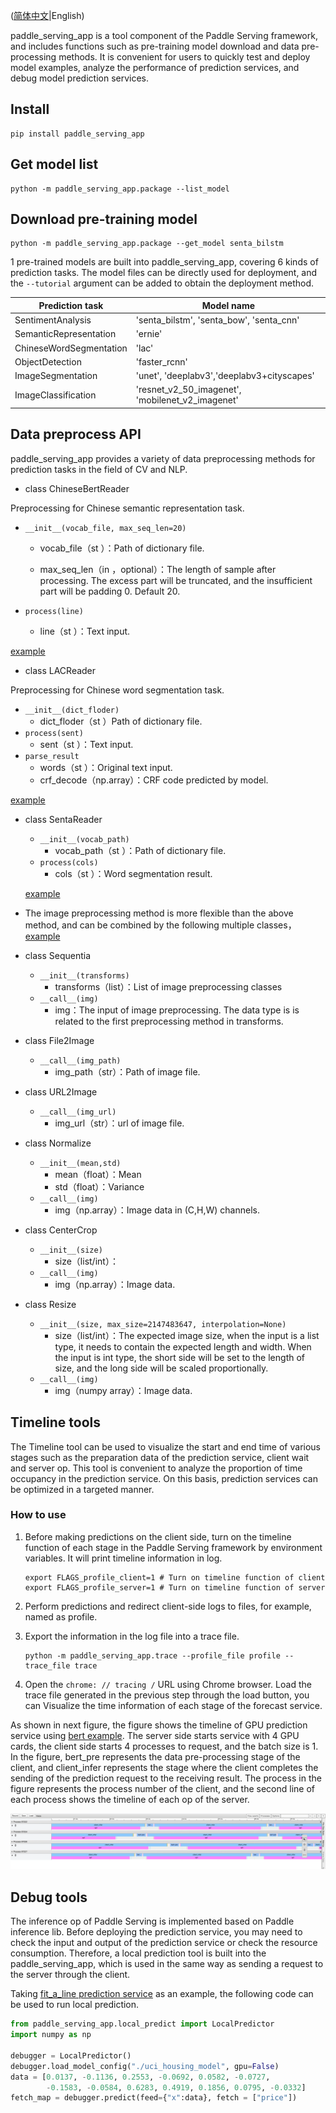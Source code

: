 ([简体中文](./README_CN.md)|English)

paddle_serving_app is a tool component of the Paddle Serving framework, and includes functions such as pre-training model download and data pre-processing methods.
It is convenient for users to quickly test and deploy model examples, analyze the performance of prediction services, and debug model prediction services.

## Install

```shell
pip install paddle_serving_app
```

## Get model list

```shell
python -m paddle_serving_app.package --list_model
```

## Download pre-training model

```shell
python -m paddle_serving_app.package --get_model senta_bilstm
```

1 pre-trained models are built into paddle_serving_app, covering 6 kinds of prediction tasks.
The model files can be directly used for deployment, and the `--tutorial` argument can be added to obtain the deployment method.

| Prediction task | Model name                                         |
| ------------ | ------------------------------------------------ |
| SentimentAnalysis | 'senta_bilstm', 'senta_bow', 'senta_cnn'         |
| SemanticRepresentation | 'ernie'                                     |
| ChineseWordSegmentation     | 'lac'                                            |
| ObjectDetection     | 'faster_rcnn'                         |
| ImageSegmentation     | 'unet', 'deeplabv3','deeplabv3+cityscapes'      |
| ImageClassification     | 'resnet_v2_50_imagenet', 'mobilenet_v2_imagenet' |

## Data preprocess API

paddle_serving_app provides a variety of data preprocessing methods for prediction tasks in the field of CV and NLP.

- class ChineseBertReader 
  

Preprocessing for Chinese semantic representation task.

  - `__init__(vocab_file, max_seq_len=20)`

    - vocab_file（st ）：Path of dictionary file.

    - max_seq_len（in ，optional）：The length of sample after processing. The excess part will be truncated, and the insufficient part will be padding 0. Default 20.

  - `process(line)`

    - line（st ）：Text input.

  [example](../examples/bert/bert_client.py)

- class LACReader 
  

Preprocessing for Chinese word segmentation task.

  - `__init__(dict_floder)`
    - dict_floder（st ）Path of dictionary file.
  - `process(sent)`
    - sent（st ）：Text input.
  - `parse_result`
    - words（st ）：Original text input.
    - crf_decode（np.array）：CRF code predicted by model.

  [example](../examples/lac/lac_web_service.py)

- class SentaReader

  - `__init__(vocab_path)`
    - vocab_path（st ）：Path of dictionary file.
  - `process(cols)`
    - cols（st ）：Word segmentation result.

  [example](../examples/senta/senta_web_service.py)

- The image preprocessing method is more flexible than the above method, and can be combined by the following multiple classes，[example](../examples/imagenet/resnet50_rpc_client.py)

- class Sequentia

  - `__init__(transforms)`
    - transforms（list）：List of image preprocessing classes
  - `__call__(img)`
    - img：The input of image preprocessing. The data type is is related to the first preprocessing method in transforms.

- class File2Image

  - `__call__(img_path)`
    - img_path（str）：Path of image file.

- class URL2Image

  - `__call__(img_url)`
    - img_url（str）：url of image file.

- class Normalize

  - `__init__(mean,std)`
    - mean（float）：Mean
    - std（float）：Variance
  - `__call__(img)`
    - img（np.array）：Image data in (C,H,W) channels.

- class CenterCrop

  - `__init__(size)`
    - size（list/int）：
  - `__call__(img)`
    - img（np.array）：Image data.

- class Resize

  - `__init__(size, max_size=2147483647, interpolation=None)`
    - size（list/int）：The expected image size, when the input is a list type, it needs to contain the expected length and width. When the input is int type, the short side will be set to the length of size, and the long side will be scaled proportionally.
  - `__call__(img)`
    - img（numpy array）：Image data.


## Timeline tools

The Timeline tool can be used to visualize the start and end time of various stages such as the preparation data of the prediction service, client wait and server op.
This tool is convenient to analyze the proportion of time occupancy in the prediction service. On this basis, prediction services can be optimized in a targeted manner.

### How to use

1. Before making predictions on the client side, turn on the timeline function of each stage in the Paddle Serving framework by environment variables. It will print timeline information in log.

   ```shell
   export FLAGS_profile_client=1 # Turn on timeline function of client
   export FLAGS_profile_server=1 # Turn on timeline function of server
   ```
2. Perform predictions and redirect client-side logs to files, for example, named as profile.

3. Export the information in the log file into a trace file.
   ```shell
   python -m paddle_serving_app.trace --profile_file profile --trace_file trace
   ```

4. Open the `chrome: // tracing /` URL using Chrome browser. 
Load the trace file generated in the previous step through the load button, you can
Visualize the time information of each stage of the forecast service.

As shown in next figure, the figure shows the timeline of GPU prediction service using [bert example](https://github.com/PaddlePaddle/Serving/tree/develop/python/examples/bert).
The server side starts service with 4 GPU cards, the client side starts 4 processes to request, and the batch size is 1.
In the figure, bert_pre represents the data pre-processing stage of the client, and client_infer represents the stage where the client completes the sending of the prediction request to the receiving result.
The process in the figure represents the process number of the client, and the second line of each process shows the timeline of each op of the server.

![timeline](../../doc/timeline-example.png)

## Debug tools

The inference op of Paddle Serving is implemented based on Paddle inference lib.
Before deploying the prediction service, you may need to check the input and output of the prediction service or check the resource consumption.
Therefore, a local prediction tool is built into the paddle_serving_app, which is used in the same way as sending a request to the server through the client.

Taking [fit_a_line prediction service](../examples/fit_a_line) as an example, the following code can be used to run local prediction.

```python
from paddle_serving_app.local_predict import LocalPredictor
import numpy as np

debugger = LocalPredictor()
debugger.load_model_config("./uci_housing_model", gpu=False)
data = [0.0137, -0.1136, 0.2553, -0.0692, 0.0582, -0.0727,
        -0.1583, -0.0584, 0.6283, 0.4919, 0.1856, 0.0795, -0.0332]
fetch_map = debugger.predict(feed={"x":data}, fetch = ["price"])
```
